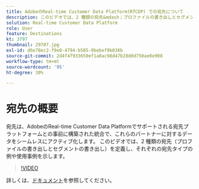 ```yaml
---
title: AdobeのReal-time Customer Data Platform(RTCDP) での宛先について
description: このビデオでは、2 種類の宛先&mdash；プロファイルの書き出しとセグメントの書き出し&mdash を定義し、それぞれの宛先タイプの例や使用例を示します。
solution: Real-time Customer Data Platform
role: User
feature: Destinations
kt: 3797
thumbnail: 29707.jpg
exl-id: d6e78ec2-f9e0-4794-b585-9bebef9b036b
source-git-commit: 2d4f4f933650ef1a0ac98d47b28d0d750ae0e908
workflow-type: tm+mt
source-wordcount: '95'
ht-degree: 30%

---
```


# 宛先の概要

宛先は、AdobeのReal-time Customer Data Platformでサポートされる宛先プラットフォームとの事前に構築された統合で、これらのパートナーに対するデータをシームレスにアクティブ化します。 このビデオでは、2 種類の宛先（プロファイルの書き出しとセグメントの書き出し）を定義し、それぞれの宛先タイプの例や使用事例を示します。

>[!VIDEO](https://video.tv.adobe.com/v/29707?quality=12&learn=on)

詳しくは、[ドキュメント](https://experienceleague.adobe.com/docs/experience-platform/rtcdp/destinations/destinations-overview.html)を参照してください。

